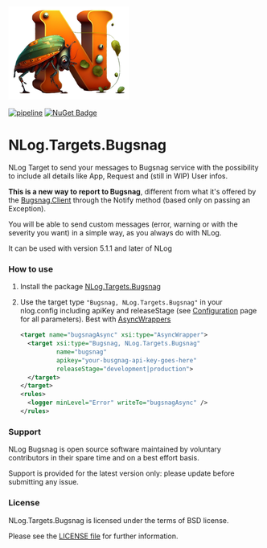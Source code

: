 ![logo](/misc/logo/logo-home.png)

[![pipeline](https://github.com/lucaritossa/NLog.Targets.Bugsnag/actions/workflows/pipeline.yml/badge.svg?branch=main)](https://github.com/lucaritossa/NLog.Targets.Bugsnag/actions/workflows/pipeline.yml)
[![NuGet Badge](https://buildstats.info/nuget/NLog.Targets.Bugsnag?includePreReleases=false)](https://www.nuget.org/packages/NLog.Targets.Bugsnag)

NLog.Targets.Bugsnag
=======================

NLog Target to send your messages to Bugsnag service with the possibility to include all details like App, Request and (still in WIP) User infos.

**This is a new way to report to Bugsnag**, different from what it's offered by the [Bugsnag.Client](https://docs.bugsnag.com/platforms/dotnet/other/#basic-configuration) through the Notify method (based only on passing an Exception).

You will be able to send custom messages (error, warning or with the severity you want) in a simple way, as you always do with NLog.

It can be used with version 5.1.1 and later of NLog

### How to use

1) Install the package [NLog.Targets.Bugsnag](https://www.nuget.org/packages/NLog.Targets.Bugsnag)

2) Use the target type `"Bugsnag, NLog.Targets.Bugsnag"` in your nlog.config including apiKey and releaseStage (see [Configuration](/docs/configuration.md) page for all parameters). Best with [AsyncWrappers](https://github.com/NLog/NLog/wiki/AsyncWrapper-target)

    ```xml
    <target name="bugsnagAsync" xsi:type="AsyncWrapper">
      <target xsi:type="Bugsnag, NLog.Targets.Bugsnag"
              name="bugsnag" 
              apikey="your-busgnag-api-key-goes-here"
              releaseStage="development|production">
      </target>
    </target>
    <rules>
      <logger minLevel="Error" writeTo="bugsnagAsync" />
    </rules>
    ```
     
### Support

NLog Bugsnag is open source software maintained by voluntary contributors in their spare time and on a best effort basis.

Support is provided for the latest version only: please update before submitting any issue.


### License

NLog.Targets.Bugsnag is licensed under the terms of BSD license.

Please see the [LICENSE file](./LICENSE.md) for further information.
